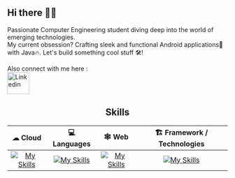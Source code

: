 ## Hi there 👋🏼

<!--
**tanmayb08/tanmayb08** is a ✨ _special_ ✨ repository because its `README.md` (this file) appears on your GitHub profile.

Here are some ideas to get you started:

- 🔭 I’m currently working on ...
- 🌱 I’m currently learning ...
- 👯 I’m looking to collaborate on ...
- 🤔 I’m looking for help with ...
- 💬 Ask me about ...
- 📫 How to reach me: ...
- 😄 Pronouns: ...
- ⚡ Fun fact: ...
-->
Passionate Computer Engineering student diving deep into the world of emerging technologies. <br>
My current obsession? Crafting sleek and functional Android applications📱 with Java🔥. Let's build something cool stuff 🛠!

Also connect with me here : <br>
<a href="https://www.linkedin.com/in/bhosale-tanmay/"><img src="https://cliply.co/wp-content/uploads/2021/02/372102050_LINKEDIN_ICON_TRANSPARENT_1080.gif" alt="Linkedin" width="50" height="50" /></a>



<h2 align="center">Skills</h2>

| ☁ Cloud        | 💻 Languages      | 🕸 Web        | 🏗 Framework / Technologies       |
|:----------------:|:--------------:|:----------------:|:--------------:|
| [![My Skills](https://skillicons.dev/icons?i=firebase,googlecloud)](https://skillicons.dev)    | [![My Skills](https://skillicons.dev/icons?i=java,c,cpp,python)](https://skillicons.dev)  | [![My Skills](https://skillicons.dev/icons?i=django,html,css,javascript,jquery)](https://skillicons.dev)    | [![My Skills](https://skillicons.dev/icons?i=androidstudio,arduino,figma,net)](https://skillicons.dev)  |


